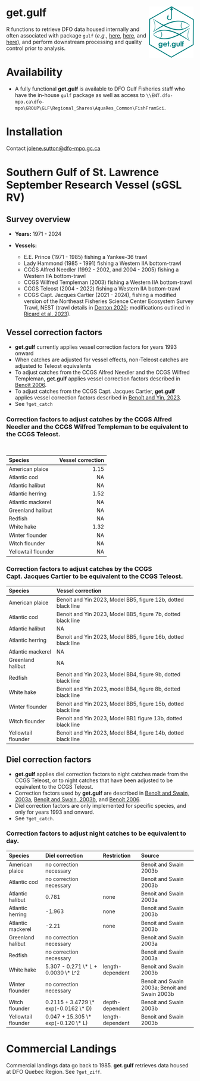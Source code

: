 
<!-- README.md is generated from README.Rmd. Please edit that file -->

# get.gulf <img src="man/figures/logo.png" align="right" height="138" alt="" />

<!-- badges: start -->
<!-- badges: end -->

R functions to retrieve DFO data housed internally and often associated
with package `gulf` (*e.g.,*
[here](https://github.com/dfo-gulf-science/gulf/tree/master),
[here](https://github.com/ricardd/gulf2), and
[here](https://github.com/TobieSurette/gulf.data)), and perform
downstream processing and quality control prior to analysis.

# Availability

- A fully functional **get.gulf** is available to DFO Gulf Fisheries
  staff who have the in-house `gulf` package as well as access to
  `\\ENT.dfo-mpo.ca\dfo-mpo\GROUP\GLF\Regional_Shares\AquaRes_Common\FishFramSci`.

# Installation

Contact <jolene.sutton@dfo-mpo.gc.ca>

# Southern Gulf of St. Lawrence September Research Vessel (sGSL RV)

## Survey overview

- **Years:** 1971 - 2024

- **Vessels:**

  - E.E. Prince (1971 - 1985) fishing a Yankee-36 trawl
  - Lady Hammond (1985 - 1991) fishing a Western IIA bottom-trawl
  - CCGS Alfred Needler (1992 - 2002, and 2004 - 2005) fishing a Western
    IIA bottom-trawl
  - CCGS Wilfred Templeman (2003) fishing a Western IIA bottom-trawl
  - CCGS Teleost (2004 - 2022) fishing a Western IIA bottom-trawl
  - CCGS Capt. Jacques Cartier (2021 - 2024), fishing a modified version
    of the Northeast Fisheries Science Center Ecosystem Survey Trawl,
    NEST (trawl details in [Denton
    2020](https://waves-vagues.dfo-mpo.gc.ca/library-bibliotheque/4087638x.pdf);
    modifications outlined in [Ricard et
    al. 2023](https://publications.gc.ca/collections/collection_2023/mpo-dfo/Fs97-6-3547-eng.pdf)).

## Vessel correction factors

- **get.gulf** currently applies vessel correction factors for years
  1993 onward
- When catches are adjusted for vessel effects, non-Teleost catches are
  adjusted to Teleost equivalents
- To adjust catches from the CCGS Alfred Needler and the CCGS Wilfred
  Templeman, **get.gulf** applies vessel correction factors described in
  [Benoît
  2006](https://www.dfo-mpo.gc.ca/csas-sccs/publications/resdocs-docrech/2006/2006_008-eng.htm).
- To adjust catches from the CCGS Capt. Jacques Cartier, **get.gulf**
  applies vessel correction factors described in [Benoît and Yin,
  2023](https://waves-vagues.dfo-mpo.gc.ca/library-bibliotheque/41220614.pdf).
- See `?get_catch`

### Correction factors to adjust catches by the CCGS Alfred Needler and the CCGS Wilfred Templeman to be equivalent to the CCGS Teleost.

<img src="man/figures/ltab01.png" align="center" height="200" alt="" />

| Species             | Vessel correction |
|:--------------------|------------------:|
| American plaice     |              1.15 |
| Atlantic cod        |                NA |
| Atlantic halibut    |                NA |
| Atlantic herring    |              1.52 |
| Atlantic mackerel   |                NA |
| Greenland halibut   |                NA |
| Redfish             |                NA |
| White hake          |              1.32 |
| Winter flounder     |                NA |
| Witch flounder      |                NA |
| Yellowtail flounder |                NA |

### Correction factors to adjust catches by the CCGS Capt. Jacques Cartier to be equivalent to the CCGS Teleost.

| Species | Vessel correction |
|:---|:---|
| American plaice | Benoit and Yin 2023, Model BB5, figure 12b, dotted black line |
| Atlantic cod | Benoit and Yin 2023, Model BB5, figure 7b, dotted black line |
| Atlantic halibut | NA |
| Atlantic herring | Benoit and Yin 2023, Model BB5, figure 16b, dotted black line |
| Atlantic mackerel | NA |
| Greenland halibut | NA |
| Redfish | Benoit and Yin 2023, Model BB4, figure 9b, dotted black line |
| White hake | Benoit and Yin 2023, model BB4, figure 8b, dotted black line |
| Winter flounder | Benoit and Yin 2023, Model BB5, figure 15b, dotted black line |
| Witch flounder | Benoit and Yin 2023, Model BB1 figure 13b, dotted black line |
| Yellowtail flounder | Benoit and Yin 2023, Model BB4, figure 14b, dotted black line |

## Diel correction factors

- **get.gulf** applies diel correction factors to night catches made
  from the CCGS Teleost, or to night catches that have been adjusted to
  be equivalent to the CCGS Teleost.
- Correction factors used by **get.gulf** are described in [Benoît and
  Swain,
  2003a](https://academic.oup.com/icesjms/article/60/6/1298/653532?login=true),
  [Benoît and Swain,
  2003b](https://publications.gc.ca/collections/collection_2012/mpo-dfo/Fs97-6-2505-eng.pdf),
  and [Benoît
  2006](https://waves-vagues.dfo-mpo.gc.ca/library-bibliotheque/331162.pdf).
- Diel correction factors are only implemented for specific species, and
  only for years 1993 and onward.
- See `?get_catch`.

### Correction factors to adjust night catches to be equivalent to day.

<table>
<thead>
<tr>
<th style="text-align:left;">
Species
</th>
<th style="text-align:left;">
Diel correction
</th>
<th style="text-align:left;">
Restriction
</th>
<th style="text-align:left;">
Source
</th>
</tr>
</thead>
<tbody>
<tr>
<td style="text-align:left;">
American plaice
</td>
<td style="text-align:left;">
no correction necessary
</td>
<td style="text-align:left;">
</td>
<td style="text-align:left;">
Benoit and Swain 2003b
</td>
</tr>
<tr>
<td style="text-align:left;">
Atlantic cod
</td>
<td style="text-align:left;">
no correction necessary
</td>
<td style="text-align:left;">
</td>
<td style="text-align:left;">
Benoit and Swain 2003b
</td>
</tr>
<tr>
<td style="text-align:left;">
Atlantic halibut
</td>
<td style="text-align:left;">
0.781
</td>
<td style="text-align:left;">
none
</td>
<td style="text-align:left;">
Benoit and Swain 2003a
</td>
</tr>
<tr>
<td style="text-align:left;">
Atlantic herring
</td>
<td style="text-align:left;">
-1.963
</td>
<td style="text-align:left;">
none
</td>
<td style="text-align:left;">
Benoit and Swain 2003b
</td>
</tr>
<tr>
<td style="text-align:left;">
Atlantic mackerel
</td>
<td style="text-align:left;">
-2.21
</td>
<td style="text-align:left;">
none
</td>
<td style="text-align:left;">
Benoit and Swain 2003b
</td>
</tr>
<tr>
<td style="text-align:left;">
Greenland halibut
</td>
<td style="text-align:left;">
no correction necessary
</td>
<td style="text-align:left;">
</td>
<td style="text-align:left;">
Benoit and Swain 2003a
</td>
</tr>
<tr>
<td style="text-align:left;">
Redfish
</td>
<td style="text-align:left;">
no correction necessary
</td>
<td style="text-align:left;">
</td>
<td style="text-align:left;">
Benoit and Swain 2003a
</td>
</tr>
<tr>
<td style="text-align:left;">
White hake
</td>
<td style="text-align:left;">
5.307 - 0.271 \* L + 0.0030 \* L^2
</td>
<td style="text-align:left;">
length-dependent
</td>
<td style="text-align:left;">
Benoit and Swain 2003b
</td>
</tr>
<tr>
<td style="text-align:left;">
Winter flounder
</td>
<td style="text-align:left;">
no correction necessary
</td>
<td style="text-align:left;">
</td>
<td style="text-align:left;">
Benoit and Swain 2003a; Benoit and Swain 2003b
</td>
</tr>
<tr>
<td style="text-align:left;">
Witch flounder
</td>
<td style="text-align:left;">
0.2115 + 3.4729 \* exp(-0.0162 \* D)
</td>
<td style="text-align:left;">
depth-dependent
</td>
<td style="text-align:left;">
Benoit and Swain 2003b
</td>
</tr>
<tr>
<td style="text-align:left;">
Yellowtail flounder
</td>
<td style="text-align:left;">
0.047 + 15.305 \* exp(-0.120 \* L)
</td>
<td style="text-align:left;">
length-dependent
</td>
<td style="text-align:left;">
Benoit and Swain 2003b
</td>
</tr>
</tbody>
</table>

# Commercial Landings

Commercial landings data go back to 1985. **get.gulf** retrieves data
housed at DFO Quebec Region. See `?get_ziff`.
